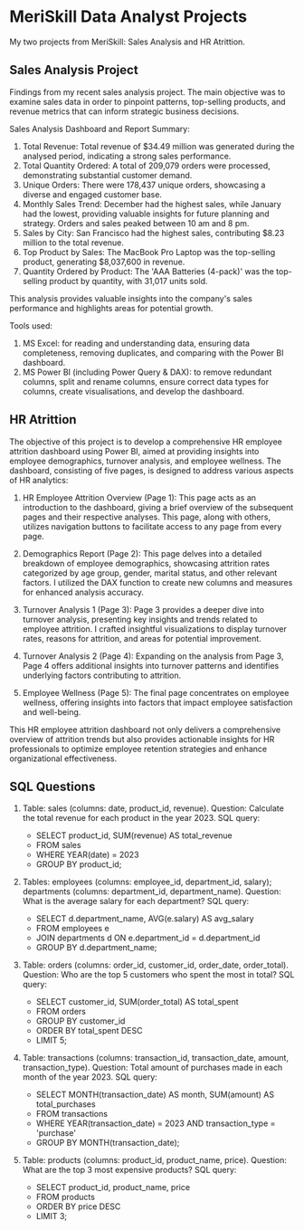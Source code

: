 # MeriSkill Data Analyst Projects
My two projects from MeriSkill: Sales Analysis and HR Atrittion.
## Sales Analysis Project
Findings from my recent sales analysis project. The main objective was to examine sales data in order to pinpoint patterns, top-selling products, and revenue metrics that can inform strategic business decisions.

Sales Analysis Dashboard and Report Summary:

1. Total Revenue: Total revenue of $34.49 million was generated during the analysed period, indicating a strong sales performance.
2. Total Quantity Ordered: A total of 209,079 orders were processed, demonstrating substantial customer demand.
3. Unique Orders: There were 178,437 unique orders, showcasing a diverse and engaged customer base.
4. Monthly Sales Trend: December had the highest sales, while January had the lowest, providing valuable insights for future planning and strategy. Orders and sales peaked between 10 am and 8 pm.
5. Sales by City: San Francisco had the highest sales, contributing $8.23 million to the total revenue.
6. Top Product by Sales: The MacBook Pro Laptop was the top-selling product, generating $8,037,600 in revenue.
7. Quantity Ordered by Product: The 'AAA Batteries (4-pack)' was the top-selling product by quantity, with 31,017 units sold.

This analysis provides valuable insights into the company's sales performance and highlights areas for potential growth.

Tools used:
1. MS Excel: for reading and understanding data, ensuring data completeness, removing duplicates, and comparing with the Power BI dashboard.
2. MS Power BI (including Power Query & DAX): to remove redundant columns, split and rename columns, ensure correct data types for columns, create visualisations, and develop the dashboard.
## HR Atrittion
The objective of this project is to develop a comprehensive HR employee attrition dashboard using Power BI, aimed at providing insights into employee demographics, turnover analysis, and employee wellness. The dashboard, consisting of five pages, is designed to address various aspects of HR analytics:

1. HR Employee Attrition Overview (Page 1): This page acts as an introduction to the dashboard, giving a brief overview of the subsequent pages and their respective analyses. This page, along with others, utilizes navigation buttons to facilitate access to any page from every page.

2. Demographics Report (Page 2): This page delves into a detailed breakdown of employee demographics, showcasing attrition rates categorized by age group, gender, marital status, and other relevant factors. I utilized the DAX function to create new columns and measures for enhanced analysis accuracy.

3. Turnover Analysis 1 (Page 3): Page 3 provides a deeper dive into turnover analysis, presenting key insights and trends related to employee attrition. I crafted insightful visualizations to display turnover rates, reasons for attrition, and areas for potential improvement.

4. Turnover Analysis 2 (Page 4): Expanding on the analysis from Page 3, Page 4 offers additional insights into turnover patterns and identifies underlying factors contributing to attrition.

5. Employee Wellness (Page 5): The final page concentrates on employee wellness, offering insights into factors that impact employee satisfaction and well-being.

This HR employee attrition dashboard not only delivers a comprehensive overview of attrition trends but also provides actionable insights for HR professionals to optimize employee retention strategies and enhance organizational effectiveness.
## SQL Questions
1. Table: sales (columns: date, product_id, revenue).
   Question: Calculate the total revenue for each product in the year 2023.
   SQL query:
   
   * SELECT product_id, SUM(revenue) AS total_revenue
   - FROM sales
   + WHERE YEAR(date) = 2023
   * GROUP BY product_id;

2. Tables: employees (columns: employee_id, department_id, salary); departments (columns: department_id, department_name).
   Question: What is the average salary for each department?
   SQL query:

   * SELECT d.department_name, AVG(e.salary) AS avg_salary
   - FROM employees e
   + JOIN departments d ON e.department_id = d.department_id
   * GROUP BY d.department_name;

3. Table: orders (columns: order_id, customer_id, order_date, order_total).
   Question: Who are the top 5 customers who spent the most in total?
   SQL query:

   * SELECT customer_id, SUM(order_total) AS total_spent
   - FROM orders
   + GROUP BY customer_id
   * ORDER BY total_spent DESC
   - LIMIT 5;

4. Table: transactions (columns: transaction_id, transaction_date, amount, transaction_type).
   Question: Total amount of purchases made in each month of the year 2023.
   SQL query:

   * SELECT MONTH(transaction_date) AS month, SUM(amount) AS total_purchases
   - FROM transactions
   + WHERE YEAR(transaction_date) = 2023 AND transaction_type = 'purchase'
   * GROUP BY MONTH(transaction_date);

5. Table: products (columns: product_id, product_name, price).
   Question: What are the top 3 most expensive products?
   SQL query:

   - SELECT product_id, product_name, price
   * FROM products
   + ORDER BY price DESC
   - LIMIT 3;
